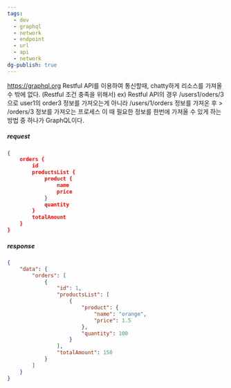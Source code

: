 ```yaml
---
tags:
  - dev
  - graphql
  - network
  - endpoint
  - url
  - api
  - network
dg-publish: true
---
```

https://graphql.org
Restful API를 이용하여 통신할때, chatty하게 리소스를 가져올 수 밖에 없다. (Restful 조건 충족을 위해서)
ex) Restful API의 경우 /users1/oders/3 으로 user1의 order3 정보를 가져오는게 아니라 /users/1/orders 정보를 가져온 후 > /orders/3 정보를 가져오는 프로세스
이 때 필요한 정보를 한번에 가져올 수 있게 하는 방법 중 하나가 GraphQL이다.
##### request
```json
{
    orders {
        id
        productsList {
            product {
                name
                price
            }
            quantity
        }
        totalAmount
    }
}
```
##### response
```json
{
    "data": {
        "orders": [
            {
                "id": 1,
                "productsList": [
                    {
                        "product": {
                            "name": "orange",
                            "price": 1.5
                        },
                        "quantity": 100
                    }
                ],
                "totalAmount": 150
            }
        ]
    }
}
```
